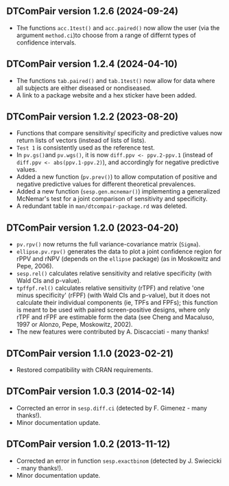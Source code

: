 ## DTComPair version 1.2.6 (2024-09-24)

- The functions `acc.1test()` and `acc.paired()` now allow the user (via the 
  argument `method.ci`)to choose from a range of differnt types of confidence 
  intervals.

## DTComPair version 1.2.4 (2024-04-10)

- The functions `tab.paired()` and `tab.1test()` now allow for data where all 
  subjects are either diseased or nondiseased.
- A link to a package website and a hex sticker have been added.

## DTComPair version 1.2.2 (2023-08-20)

- Functions that compare sensitivity/ specificity and predictive values now 
  return lists of vectors (instead of lists of lists).
- `Test 1` is consistently used as the reference test.
- In `pv.gs()`and `pv.wgs()`, it is now `diff.ppv <- ppv.2-ppv.1` (instead of
  `diff.ppv <- abs(ppv.1-ppv.2)`), and accordingly for negative predictive 
  values.
- Added a new function (`pv.prev()`) to allow computation of positive and 
  negative predictive values for different theoretical prevalences.
- Added a new function (`sesp.gen.mcnemar()`) implementing a generalized 
  McNemar's test for a joint comparison of sensitivity and specificity.
- A redundant table in `man/dtcompair-package.rd` was deleted.

## DTComPair version 1.2.0 (2023-04-20)

- `pv.rpv()` now returns the full variance-covariance matrix (`Sigma`).
- `ellipse.pv.rpv()` generates the data to plot a joint confidence region for 
  rPPV and rNPV (depends on the `ellipse` package) (as in Moskowitz and Pepe, 
  2006).
- `sesp.rel()` calculates relative sensitivity and relative specificity (with 
  Wald CIs and p-value).
- `tpffpf.rel()` calculates relative sensitivity (rTPF) and relative 'one minus
  specificity' (rFPF) (with Wald CIs and p-value), but it does not calculate 
  their individual components (ie, TPFs and FPFs); this function is meant to be 
  used with paired screen-positive designs, where only rTPF and rFPF are 
  estimable form the data (see Cheng and Macaluso, 1997 or Alonzo, Pepe, 
  Moskowitz, 2002).
- The new features were contributed by A. Discacciati - many thanks!
    
    
## DTComPair version 1.1.0 (2023-02-21)

- Restored compatibility with CRAN requirements.

    
## DTComPair version 1.0.3 (2014-02-14)

- Corrected an error in `sesp.diff.ci` (detected by F. Gimenez - many thanks!).
- Minor documentation update.


## DTComPair version 1.0.2 (2013-11-12)

- Corrected an error in function `sesp.exactbinom` (detected by J. Swiecicki - many thanks!).
- Minor documentation update.